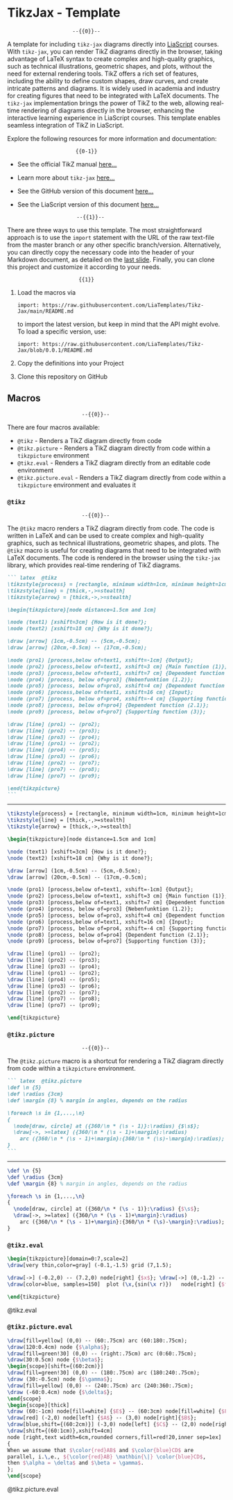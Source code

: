 <!--
author:   Andre Dietrich

email:    LiaScript@web.de

version:  0.0.1

language: en

narrator: US English Female

comment:  Embedding TikZ diagrams directly into LiaScript courses using the `tikz-jax` library.

script:   dist/index.js

@tikz
<lia-keep>
<tikz-jax>
@0
</tikz-jax>
</lia-keep>
@end


@tikz.picture
<lia-keep>
<tikz-jax>
\begin{tikzpicture}
@0
\end{tikzpicture}
</tikz-jax>
</lia-keep>
@end

@tikz.eval
<script>
console.html(`<tikz-jax>
@'input
</tikz-jax>`)

"LIA: stop"
</script>
@end

@tikz.picture.eval
<script>
console.html(`<tikz-jax>
\\begin{tikzpicture}
@'input
\\end{tikzpicture}
</tikz-jax>`)

"LIA: stop"
</script>
@end

-->

# TikzJax - Template

                         --{{0}}--
A template for including `tikz-jax` diagrams directly into [LiaScript](https://liascript.github.io) courses.
With `tikz-jax`, you can render TikZ diagrams directly in the browser, taking advantage of LaTeX syntax to create complex and high-quality graphics, such as technical illustrations, geometric shapes, and plots, without the need for external rendering tools.
TikZ offers a rich set of features, including the ability to define custom shapes, draw curves, and create intricate patterns and diagrams.
It is widely used in academia and industry for creating figures that need to be integrated with LaTeX documents.
The `tikz-jax` implementation brings the power of TikZ to the web, allowing real-time rendering of diagrams directly in the browser, enhancing the interactive learning experience in LiaScript courses.
This template enables seamless integration of TikZ in LiaScript.

Explore the following resources for more information and documentation:

                          {{0-1}}
* See the official TikZ manual [here...](https://ctan.org/pkg/pgf?lang=en)
* Learn more about `tikz-jax` [here...](https://tikzjax.com)
* See the GitHub version of this document
  [here...](https://github.com/liascript-templates/tikz-jax)
* See the LiaScript version of this document
  [here...](https://liascript.github.io/course/?https://raw.githubusercontent.com/LiaTemplates/Tikz-Jax/main/README.md)

                         --{{1}}--
There are three ways to use this template.
The most straightforward approach is to use the `import` statement with the URL of the raw text-file from the master branch or any other specific branch/version.
Alternatively, you can directly copy the necessary code into the header of your Markdown document, as detailed on the [last slide](#implementation).
Finally, you can clone this project and customize it according to your needs.

                           {{1}}
1. Load the macros via

   `import: https://raw.githubusercontent.com/LiaTemplates/Tikz-Jax/main/README.md`

   to import the latest version, but keep in mind that the API might evolve. To load a specific version, use:

   `import: https://raw.githubusercontent.com/LiaTemplates/Tikz-Jax/blob/0.0.1/README.md`

2. Copy the definitions into your Project

3. Clone this repository on GitHub

## Macros

                            --{{0}}--
There are four macros available:

- `@tikz` - Renders a TikZ diagram directly from code
- `@tikz.picture` - Renders a TikZ diagram directly from code within a `tikzpicture` environment
- `@tikz.eval` - Renders a TikZ diagram directly from an editable code environment
- `@tikz.picture.eval` - Renders a TikZ diagram directly from code within a `tikzpicture` environment and evaluates it

### `@tikz`

                            --{{0}}--
The `@tikz` macro renders a TikZ diagram directly from code.
The code is written in LaTeX and can be used to create complex and high-quality graphics, such as technical illustrations, geometric shapes, and plots.
The `@tikz` macro is useful for creating diagrams that need to be integrated with LaTeX documents.
The code is rendered in the browser using the `tikz-jax` library, which provides real-time rendering of TikZ diagrams.

```` markdown
``` latex  @tikz
\tikzstyle{process} = [rectangle, minimum width=1cm, minimum height=1cm, text centered, draw=black, fill=orange!30]
\tikzstyle{line} = [thick,-,>=stealth]
\tikzstyle{arrow} = [thick,->,>=stealth]

\begin{tikzpicture}[node distance=1.5cm and 1cm]

\node (text1) [xshift=3cm] {How is it done?};
\node (text2) [xshift=18 cm] {Why is it done?};

\draw [arrow] (1cm,-0.5cm) -- (5cm,-0.5cm);
\draw [arrow] (20cm,-0.5cm) -- (17cm,-0.5cm);

\node (pro1) [process,below of=text1, xshift=-1cm] {Output};
\node (pro2) [process,below of=text1, xshift=3 cm] {Main function (1)};
\node (pro3) [process,below of=text1, xshift=7 cm] {Dependent function (1.1)};
\node (pro4) [process, below of=pro3] {Nebenfunktion (1.2)};
\node (pro5) [process, below of=pro3, xshift=4 cm] {Dependent function (1.2.1)};
\node (pro6) [process,below of=text1, xshift=16 cm] {Input};
\node (pro7) [process, below of=pro4, xshift=-4 cm] {Supporting function (2)};
\node (pro8) [process, below of=pro4] {Dependent function (2.1)};
\node (pro9) [process, below of=pro7] {Supporting function (3)};

\draw [line] (pro1) -- (pro2);
\draw [line] (pro2) -- (pro3);
\draw [line] (pro3) -- (pro4);
\draw [line] (pro1) -- (pro2);
\draw [line] (pro4) -- (pro5);
\draw [line] (pro3) -- (pro6);
\draw [line] (pro2) -- (pro7);
\draw [line] (pro7) -- (pro8);
\draw [line] (pro7) -- (pro9);

\end{tikzpicture}
```
````

---

``` latex  @tikz
\tikzstyle{process} = [rectangle, minimum width=1cm, minimum height=1cm, text centered, draw=black, fill=orange!30]
\tikzstyle{line} = [thick,-,>=stealth]
\tikzstyle{arrow} = [thick,->,>=stealth]

\begin{tikzpicture}[node distance=1.5cm and 1cm]

\node (text1) [xshift=3cm] {How is it done?};
\node (text2) [xshift=18 cm] {Why is it done?};

\draw [arrow] (1cm,-0.5cm) -- (5cm,-0.5cm);
\draw [arrow] (20cm,-0.5cm) -- (17cm,-0.5cm);

\node (pro1) [process,below of=text1, xshift=-1cm] {Output};
\node (pro2) [process,below of=text1, xshift=3 cm] {Main function (1)};
\node (pro3) [process,below of=text1, xshift=7 cm] {Dependent function (1.1)};
\node (pro4) [process, below of=pro3] {Nebenfunktion (1.2)};
\node (pro5) [process, below of=pro3, xshift=4 cm] {Dependent function (1.2.1)};
\node (pro6) [process,below of=text1, xshift=16 cm] {Input};
\node (pro7) [process, below of=pro4, xshift=-4 cm] {Supporting function (2)};
\node (pro8) [process, below of=pro4] {Dependent function (2.1)};
\node (pro9) [process, below of=pro7] {Supporting function (3)};

\draw [line] (pro1) -- (pro2);
\draw [line] (pro2) -- (pro3);
\draw [line] (pro3) -- (pro4);
\draw [line] (pro1) -- (pro2);
\draw [line] (pro4) -- (pro5);
\draw [line] (pro3) -- (pro6);
\draw [line] (pro2) -- (pro7);
\draw [line] (pro7) -- (pro8);
\draw [line] (pro7) -- (pro9);

\end{tikzpicture}
```

### `@tikz.picture`

                            --{{0}}--
The `@tikz.picture` macro is a shortcut for rendering a TikZ diagram directly from code within a `tikzpicture` environment.

```` markdown
``` latex  @tikz.picture
\def \n {5}
\def \radius {3cm}
\def \margin {8} % margin in angles, depends on the radius

\foreach \s in {1,...,\n}
{
  \node[draw, circle] at ({360/\n * (\s - 1)}:\radius) {$\s$};
  \draw[->, >=latex] ({360/\n * (\s - 1)+\margin}:\radius) 
    arc ({360/\n * (\s - 1)+\margin}:{360/\n * (\s)-\margin}:\radius);
}
```
````

---

``` latex  @tikz.picture
\def \n {5}
\def \radius {3cm}
\def \margin {8} % margin in angles, depends on the radius

\foreach \s in {1,...,\n}
{
  \node[draw, circle] at ({360/\n * (\s - 1)}:\radius) {$\s$};
  \draw[->, >=latex] ({360/\n * (\s - 1)+\margin}:\radius) 
    arc ({360/\n * (\s - 1)+\margin}:{360/\n * (\s)-\margin}:\radius);
}
```


### `@tikz.eval`

``` latex
\begin{tikzpicture}[domain=0:7,scale=2] 
\draw[very thin,color=gray] (-0.1,-1.5) grid (7,1.5);

\draw[->] (-0.2,0) -- (7.2,0) node[right] {$x$}; \draw[->] (0,-1.2) -- (0,2.2) node[above] {$f(x)$};
\draw[color=blue, samples=150]	plot (\x,{sin(\x r)})	node[right] {$f(x) = \sin x$}; 

\end{tikzpicture}
```
@tikz.eval


### `@tikz.picture.eval`


``` latex
\draw[fill=yellow] (0,0) -- (60:.75cm) arc (60:180:.75cm);
\draw(120:0.4cm) node {$\alpha$};
\draw[fill=green!30] (0,0) -- (right:.75cm) arc (0:60:.75cm);
\draw(30:0.5cm) node {$\beta$};
\begin{scope}[shift={(60:2cm)}]
\draw[fill=green!30] (0,0) -- (180:.75cm) arc (180:240:.75cm);
\draw (30:-0.5cm) node {$\gamma$};
\draw[fill=yellow] (0,0) -- (240:.75cm) arc (240:360:.75cm);
\draw (-60:0.4cm) node {$\delta$};
\end{scope}
\begin{scope}[thick]
\draw (60:-1cm) node[fill=white] {$E$} -- (60:3cm) node[fill=white] {$F$};
\draw[red] (-2,0) node[left] {$A$} -- (3,0) node[right]{$B$};
\draw[blue,shift={(60:2cm)}] (-3,0) node[left] {$C$} -- (2,0) node[right]{$D$};
\draw[shift={(60:1cm)},xshift=4cm]
node [right,text width=6cm,rounded corners,fill=red!20,inner sep=1ex]
{
When we assume that $\color{red}AB$ and $\color{blue}CD$ are
parallel, i.\,e., ${\color{red}AB} \mathbin{\|} \color{blue}CD$,
then $\alpha = \delta$ and $\beta = \gamma$.
};
\end{scope}
```
@tikz.picture.eval
